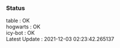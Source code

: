 ### Status


table : OK  
hogwarts : OK  
icy-bot : OK  
Latest Update : 2021-12-03 02:23:42.265137

